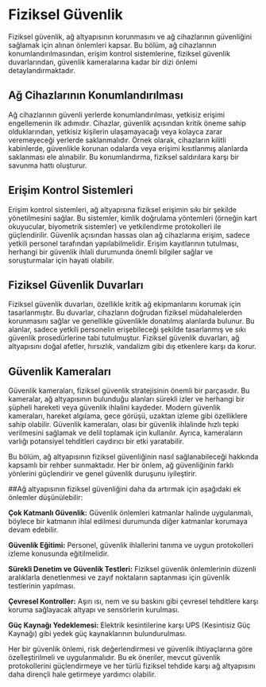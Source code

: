 # Fiziksel Güvenlik

Fiziksel güvenlik, ağ altyapısının korunmasını ve ağ cihazlarının güvenliğini sağlamak için alınan önlemleri kapsar. Bu bölüm, ağ cihazlarının konumlandırılmasından, erişim kontrol sistemlerine, fiziksel güvenlik duvarlarından, güvenlik kameralarına kadar bir dizi önlemi detaylandırmaktadır.

## Ağ Cihazlarının Konumlandırılması

Ağ cihazlarının güvenli yerlerde konumlandırılması, yetkisiz erişimi engellemenin ilk adımıdır. Cihazlar, güvenlik açısından kritik öneme sahip olduklarından, yetkisiz kişilerin ulaşamayacağı veya kolayca zarar veremeyeceği yerlerde saklanmalıdır. Örnek olarak, cihazların kilitli kabinlerde, güvenlikle korunan odalarda veya erişimi kısıtlanmış alanlarda saklanması ele alınabilir. Bu konumlandırma, fiziksel saldırılara karşı bir savunma hattı oluşturur.

## Erişim Kontrol Sistemleri

Erişim kontrol sistemleri, ağ altyapısına fiziksel erişimin sıkı bir şekilde yönetilmesini sağlar. Bu sistemler, kimlik doğrulama yöntemleri (örneğin kart okuyucular, biyometrik sistemler) ve yetkilendirme protokolleri ile güçlendirilir. Güvenlik açısından hassas olan ağ cihazlarına erişim, sadece yetkili personel tarafından yapılabilmelidir. Erişim kayıtlarının tutulması, herhangi bir güvenlik ihlali durumunda önemli bilgiler sağlar ve soruşturmalar için hayati olabilir.

## Fiziksel Güvenlik Duvarları

Fiziksel güvenlik duvarları, özellikle kritik ağ ekipmanlarını korumak için tasarlanmıştır. Bu duvarlar, cihazların doğrudan fiziksel müdahalelerden korunmasını sağlar ve genellikle güvenlikle donatılmış alanlarda bulunur. Bu alanlar, sadece yetkili personelin erişebileceği şekilde tasarlanmış ve sıkı güvenlik prosedürlerine tabi tutulmuştur. Fiziksel güvenlik duvarları, ağ altyapısını doğal afetler, hırsızlık, vandalizm gibi dış etkenlere karşı da korur.

## Güvenlik Kameraları

Güvenlik kameraları, fiziksel güvenlik stratejisinin önemli bir parçasıdır. Bu kameralar, ağ altyapısının bulunduğu alanları sürekli izler ve herhangi bir şüpheli hareketi veya güvenlik ihlalini kaydeder. Modern güvenlik kameraları, hareket algılama, gece görüşü, uzaktan izleme gibi özelliklere sahip olabilir. Güvenlik kameraları, olası bir güvenlik ihlalinde hızlı tepki verilmesini sağlamak ve delil toplamak için kullanılır. Ayrıca, kameraların varlığı potansiyel tehditleri caydırıcı bir etki yaratabilir.

Bu bölüm, ağ altyapısının fiziksel güvenliğinin nasıl sağlanabileceği hakkında kapsamlı bir rehber sunmaktadır. Her bir önlem, ağ güvenliğinin farklı yönlerini güçlendirir ve genel güvenlik duruşunu iyileştirir.

##Ağ altyapısının fiziksel güvenliğini daha da artırmak için aşağıdaki ek önlemler düşünülebilir:

**Çok Katmanlı Güvenlik:** Güvenlik önlemleri katmanlar halinde uygulanmalı, böylece bir katmanın ihlal edilmesi durumunda diğer katmanlar korumaya devam edebilir.

**Güvenlik Eğitimi:** Personel, güvenlik ihlallerini tanıma ve uygun protokolleri izleme konusunda eğitilmelidir.

**Sürekli Denetim ve Güvenlik Testleri:** Fiziksel güvenlik önlemlerinin düzenli aralıklarla denetlenmesi ve zayıf noktaların saptanması için güvenlik testlerinin yapılması.

**Çevresel Kontroller:** Aşırı ısı, nem ve su baskını gibi çevresel tehditlere karşı koruma sağlayacak altyapı ve sensörlerin kurulması.

**Güç Kaynağı Yedeklemesi:** Elektrik kesintilerine karşı UPS (Kesintisiz Güç Kaynağı) gibi yedek güç kaynaklarının bulundurulması.

Her bir güvenlik önlemi, risk değerlendirmesi ve güvenlik ihtiyaçlarına göre özelleştirilmeli ve uygulanmalıdır. Bu ek öneriler, mevcut güvenlik protokollerini güçlendirmeye ve her türlü fiziksel tehdide karşı ağ altyapısını daha dirençli hale getirmeye yardımcı olabilir.